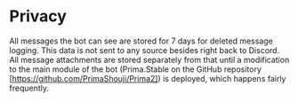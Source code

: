 ﻿# Privacy
All messages the bot can see are stored for 7 days for deleted message logging.
This data is not sent to any source besides right back to Discord.
All message attachments are stored separately from that until a modification to the main module
of the bot (Prima.Stable on the GitHub repository [https://github.com/PrimaShouji/Prima2]) is
deployed, which happens fairly frequently.